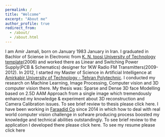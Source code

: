 ```yaml
---
permalink: /
title: "Welcome"
excerpt: "About me"
author_profile: true
redirect_from: 
  - /about/
  - /about.html
---
```


I am Amir Jamali, born on January 1983 January in Iran. I graduated in Bachlor of Sciense in Electronic from [K. N. toosi University of Technology template](http://en.kntu.ac.ir/)(2006) and worked there as Linear and Switching Power Supply(PCB & Schematics) designer for 1KW Radio FM Transmitters(2009-2012). In 2012, I started my Master of Science in Artificial Intelligence at [Amirkabir University of Technology - Tehran Polytechnic](http://aut.ac.ir/aut/). I conducted my research on Machine Learning, Image Processing, Computer vision and 3D computer vision there. My thesis was:
Sparse and Dense 3D face Modelling based on 2.5D AAM Approach from a single image
which tremendously enhanced my knowledge & experiment about 3D reconstruction and Camera Calibration issues. To see brief review to thesis please click here.
I have been working in [Faraadid Co](http://www.faraadid.com/VisitorPages/default.aspx?itemid=3) since 2014 in which how to deal with real world computer vision challenge in sofware producing process boosted my knowledge and technical abilities outstandingly.
To see brief review to the application I developed there please click here.
To see my resume please click here


